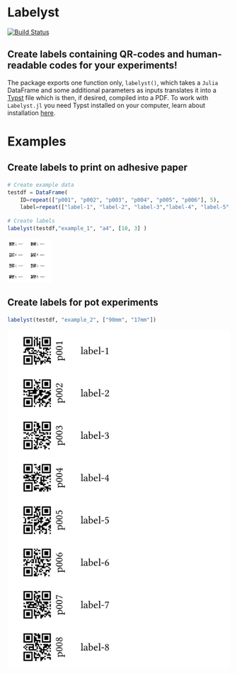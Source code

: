 # Labelyst

[![Build Status](https://github.com/emanuel-kopp/Labelyst.jl/actions/workflows/CI.yml/badge.svg?branch=main)](https://github.com/emanuel-kopp/Labelyst.jl/actions/workflows/CI.yml?query=branch%3Amain)

## Create labels containing QR-codes and human-readable codes for your experiments!

The package exports one function only, `labelyst()`, which takes a `Julia` DataFrame and some additional parameters as inputs translates it into a [Typst](https://typst.app/) file which is then, if desired, compiled into a PDF. To work with `Labelyst.jl` you need Typst installed on your computer, learn about installation [here](https://github.com/typst/typst).

# Examples
## Create labels to print on adhesive paper

```julia
# Create example data
testdf = DataFrame(
    ID=repeat(["p001", "p002", "p003", "p004", "p005", "p006"], 5),
    label=repeat(["label-1", "label-2", "label-3","label-4", "label-5", "label-6"], 5))
```
```julia
# Create labels
labelyst(testdf,"example_1", "a4", [10, 3] )
```
<img src="docs/assets/example_1.jpg" width="100" height="100">


## Create labels for pot experiments
```julia
labelyst(testdf, "example_2", ["90mm", "17mm"])
```

![photo](docs/assets/example_2.jpg)
